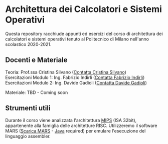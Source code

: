 # Architettura dei Calcolatori e Sistemi Operativi
Questa repository racchiude appunti ed esercizi del corso di architettura dei calcolatori e sistemi operativi tenuto al Politecnico di Milano nell'anno scolastico 2020-2021.

## Docenti e Materiale
Teoria: Prof.ssa Cristina Silvano ([Contatta Cristina Silvano](mailto:cristina.silvano@polimi.it))\
Esercitazioni Modulo 1: Ing. Fabrizio Indirli ([Contatta Fabrizio Indirli](mailto:fabrizio.indirli@polimi.it))\
Esercitazioni Modulo 2: Ing. Davide Gadioli ([Contatta Davide Gadioli](mailto:davide.gadioli@polimi.it))

Materiale: TBD - Coming soon

## Strumenti utili
Durante il corso viene analizzata l'architettura [MIPS](https://en.wikipedia.org/wiki/MIPS_architecture "MIPS Architecture") (ISA 32bit), appartenente alla famiglia delle architetture RISC.
Utilizzeremo il software MARS ([Scarica MARS](https://courses.missouristate.edu/KenVollmar/MARS/MARS_4_5_Aug2014/Mars4_5.jar "Scarica il simulatore!") - [Java](https://www.java.com/it/) required) per emulare l'esecuzione del linguaggio assembler.
